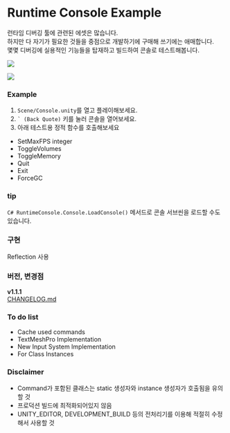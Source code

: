 # Runtime Console Example

런타임 디버깅 툴에 관련된 에셋은 많습니다.  
하지만 다 자기가 필요한 것들을 중점으로 개발하기에 구매해 쓰기에는 애매합니다.  
몇몇 디버깅에 실용적인 기능들을 탑재하고 빌드하여 콘솔로 테스트해봅니다.  

![](https://github.com/cqtd/runtime-console/blob/master/Images/1.gif?raw=true)  

![](https://github.com/cqtd/runtime-console/blob/master/Images/2.gif?raw=true)  

### Example
1. `Scene/Console.unity`를 열고 플레이해보세요.  
2. ``` ` (Back Quote) ``` 키를 눌러 콘솔을 열어보세요.
3. 아래 테스트용 정적 함수를 호출해보세요

- SetMaxFPS integer
- ToggleVolumes
- ToggleMemory
- Quit
- Exit
- ForceGC

### tip
```C# RuntimeConsole.Console.LoadConsole()``` 메서드로 콘솔 서브씬을 로드할 수도 있습니다.

### 구현
Reflection 사용

### 버전, 변경점
**v1.1.1**  
[CHANGELOG.md](https://github.com/cqtd/runtime-console/blob/master/CHANGELOG.md)

### To do list
- Cache used commands
- TextMeshPro Implementation
- New Input System Implementation
- For Class Instances

### Disclaimer
- Command가 포함된 클래스는 static 생성자와 instance 생성자가 호출됨을 유의할 것
- 프로덕션 빌드에 최적화되어있지 않음
- UNITY_EDITOR, DEVELOPMENT_BUILD 등의 전처리기를 이용해 적절히 수정해서 사용할 것
